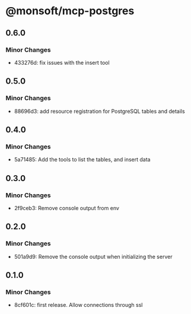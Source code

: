 # @monsoft/mcp-postgres

## 0.6.0

### Minor Changes

- 433276d: fix issues with the insert tool

## 0.5.0

### Minor Changes

- 88696d3: add resource registration for PostgreSQL tables and details

## 0.4.0

### Minor Changes

- 5a71485: Add the tools to list the tables, and insert data

## 0.3.0

### Minor Changes

- 2f9ceb3: Remove console output from env

## 0.2.0

### Minor Changes

- 501a9d9: Remove the console output when initializing the server

## 0.1.0

### Minor Changes

- 8cf601c: first release. Allow connections through ssl
